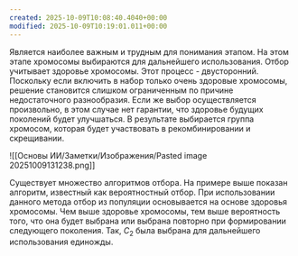 ```yaml
---
created: 2025-10-09T10:08:40.4040+00:00
modified: 2025-10-09T10:19:01.011+00:00
---
```

Является наиболее важным и трудным для понимания этапом. На этом этапе хромосомы выбираются для дальнейшего использования. Отбор учитывает здоровье хромосомы. Этот процесс - двусторонний. Поскольку если включить в набор только очень здоровые хромосомы, решение становится слишком ограниченным по причине недостаточного разнообразия. Если же выбор осуществляется произвольно, в этом случае нет гарантии, что здоровье будущих поколений будет улучшаться. В результате выбирается группа хромосом, которая будет участвовать в рекомбинировании и скрещивании.

![[Основы ИИ/Заметки/Изображения/Pasted image 20251009131238.png]]

Существует множество алгоритмов отбора. На примере выше показан алгоритм, известный как вероятностный отбор. При использовании данного метода отбор из популяции основывается на основе здоровья хромосомы. Чем выше здоровье хромосомы, тем выше вероятность того, что она будет выбрана или выбрана повторно при формировании следующего поколения. Так, $C_2$ была выбрана для дальнейшего использования единожды. 

